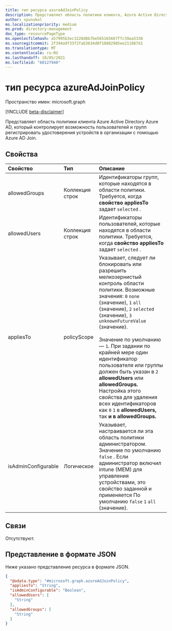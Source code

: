 ```yaml
---
title: тип ресурса azureAdJoinPolicy
description: Представляет область политики клиента, Azure Active Directory, который контролирует регистрацию устройств с помощью Azure AD Join.
author: spunukol
ms.localizationpriority: medium
ms.prod: directory-management
doc_type: resourcePageType
ms.openlocfilehash: a57995b3ec3228d8b7be565165667ffc39aa5338
ms.sourcegitcommit: 2f394a9f33f2fab3634d0f18882985ee211067d1
ms.translationtype: MT
ms.contentlocale: ru-RU
ms.lasthandoff: 10/05/2021
ms.locfileid: "60127940"
---
```

# <a name="azureadjoinpolicy-resource-type"></a>тип ресурса azureAdJoinPolicy

Пространство имен: microsoft.graph

[!INCLUDE [beta-disclaimer](../../includes/beta-disclaimer.md)]

Представляет область политики клиента Azure Active Directory Azure AD, который контролирует возможность пользователей и групп регистрировать удостоверения устройств в организации с помощью Azure AD Join.

## <a name="properties"></a>Свойства

|Свойство|Тип|Описание|
|:---|:---|:---|
|allowedGroups|Коллекция строк|Идентификаторы групп, которые находятся в области политики. Требуется, когда **свойство appliesTo** задает `selected` . |
|allowedUsers|Коллекция строк|Идентификаторы пользователей, которые находятся в области политики. Требуется, когда **свойство appliesTo** задает `selected` .|
|appliesTo|policyScope|Указывает, следует ли блокировать или разрешить мелкозернистый контроль области политики. Возможные значения: `0` `none` (значение), `1` `all` (значение), `2` `selected` (значение), `3` `unknownFutureValue` (значение). <br/><br/>Значение по умолчанию — `1`. При задании по крайней мере один идентификатор пользователя или группы должен быть указан в `2` **allowedUsers** или **allowedGroups.**  Настройка этого свойства для удаления всех идентификаторов как `0` `1` в **allowedUsers,** так **и в allowedGroups.**|
|isAdminConfigurable|Логическое|Указывает, настраивается ли эта область политики администратором. Значение по умолчанию `false` . Если администратор включил intune (MEM) для управления устройствами, это свойство заданной и применяется По умолчанию `false`  `1` `all` (значение).|

## <a name="relationships"></a>Связи

Отсутствуют.

## <a name="json-representation"></a>Представление в формате JSON

Ниже указано представление ресурса в формате JSON.
<!-- {
  "blockType": "resource",
  "@odata.type": "microsoft.graph.azureAdJoinPolicy"
}
-->
``` json
{
  "@odata.type": "#microsoft.graph.azureAdJoinPolicy",
  "appliesTo": "String",
  "isAdminConfigurable": "Boolean",
  "allowedUsers": [
    "String"
  ],
  "allowedGroups": [
    "String"
  ]
}
```
